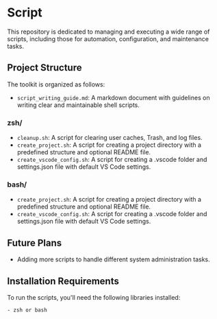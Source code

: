 # Script

This repository is dedicated to managing and executing a wide range of scripts, including those for automation, configuration, and maintenance tasks.

## Project Structure

The toolkit is organized as follows:

- `script_writing_guide.md`: A markdown document with guidelines on writing clear and maintainable shell scripts.

### zsh/

- `cleanup.sh`: A script for clearing user caches, Trash, and log files.
- `create_project.sh`: A script for creating a project directory with a predefined structure and optional README file.
- `create_vscode_config.sh`: A script for creating a .vscode folder and settings.json file with default VS Code settings.

### bash/

- `create_project.sh`: A script for creating a project directory with a predefined structure and optional README file.
- `create_vscode_config.sh`: A script for creating a .vscode folder and settings.json file with default VS Code settings.

## Future Plans

- Adding more scripts to handle different system administration tasks.

## Installation Requirements

To run the scripts, you'll need the following libraries installed:

```
- zsh or bash
```
